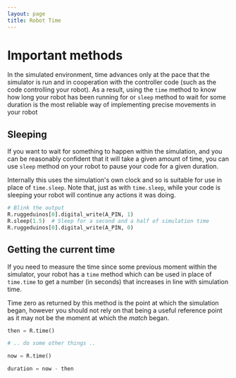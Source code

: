 ```yaml
---
layout: page
title: Robot Time
---
```


# Important methods

In the simulated environment, time advances only at the pace that the simulator
is run and in cooperation with the controller code (such as the code controlling
your robot). As a result, using the `time` method to know how long your robot has been
running for or `sleep` method to wait for some duration is the most reliable way of 
implementing precise movements in your robot

## Sleeping

If you want to wait for something to happen within the simulation, and you can
be reasonably confident that it will take a given amount of time, you can use
`sleep` method on your robot to pause your code for a given duration.

Internally this uses the simulation's own clock and so is suitable for use in
place of `time.sleep`. Note that, just as with `time.sleep`, while your code is
sleeping your robot will continue any actions it was doing.

``` python
# Blink the output
R.ruggeduinos[0].digital_write(A_PIN, 1)
R.sleep(1.5)  # Sleep for a second and a half of simulation time
R.ruggeduinos[0].digital_write(A_PIN, 0)
```

## Getting the current time

If you need to measure the time since some previous moment within the simulator,
your robot has a `time` method which can be used in place of `time.time` to get
a number (in seconds) that increases in line with simulation time.

Time zero as returned by this method is the point at which the simulation began,
however you should not rely on that being a useful reference point as it may not
be the moment at which the _match_ began.

``` python
then = R.time()

# .. do some other things ..

now = R.time()

duration = now - then
